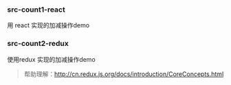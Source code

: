 ### src-count1-react 
用 react 实现的加减操作demo

### src-count2-redux
使用redux 实现的加减操作demo

> 帮助理解：http://cn.redux.js.org/docs/introduction/CoreConcepts.html

